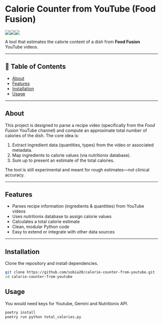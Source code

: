 # Calorie Counter from YouTube (Food Fusion)
<img src="https://img.shields.io/badge/Python-FFD43B?style=for-the-badge&logo=python&logoColor=blue"><img src="https://img.shields.io/badge/YouTube-FF0000?style=for-the-badge&logo=youtube&logoColor=white"><img src="https://img.shields.io/badge/Google%20Gemini-8E75B2?style=for-the-badge&logo=googlegemini&logoColor=white">



A tool that estimates the calorie content of a dish from **Food Fusion** YouTube videos.

---

## 🧾 Table of Contents

- [About](#about)  
- [Features](#features)   
- [Installation](#installation)  
- [Usage](#usage)   

---

## About

This project is designed to parse a recipe video (specifically from the *Food Fusion* YouTube channel) and compute an approximate total number of calories of the dish. The core idea is:

1. Extract ingredient data (quantities, types) from the video or associated metadata.  
2. Map ingredients to calorie values (via nutritionix database).  
3. Sum up to present an estimate of the total calories.

The tool is still experimental and meant for rough estimates—not clinical accuracy.

---

## Features

- Parses recipe information (ingredients & quantities) from YouTube videos  
- Uses nutritionix database to assign calorie values  
- Calculates a total calorie estimate   
- Clean, modular Python code  
- Easy to extend or integrate with other data sources

---

## Installation

Clone the repository and install dependencies.

```bash
git clone https://github.com/sobia20/calorie-counter-from-youtube.git
cd calorie-counter-from-youtube
```
## Usage
You would need keys for Youtube, Gemini and Nutritionix API.

```bash
poetry install
poetry run python total_calories.py
